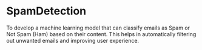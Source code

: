 # SpamDetection
To develop a machine learning model that can classify emails as Spam or Not Spam (Ham) based on their content. This helps in automatically filtering out unwanted emails and improving user experience.
